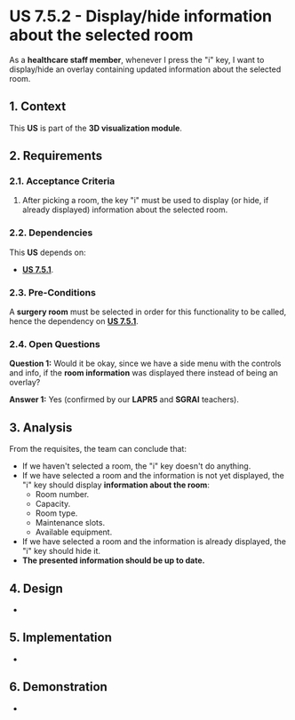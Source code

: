 # US 7.5.2 - Display/hide information about the selected room

As a **healthcare staff member**, whenever I press the "i" key, I want to display/hide an overlay containing updated information about the selected room.

## 1. Context

This **US** is part of the **3D visualization module**.

## 2. Requirements

### 2.1. Acceptance Criteria

1. After picking a room, the key "i" must be used to display (or hide, if already displayed) information about the selected room.

### 2.2. Dependencies

This **US** depends on:
* [**US 7.5.1**](../7-5-1/readme.md).

### 2.3. Pre-Conditions

A **surgery room** must be selected in order for this functionality to be called, hence the dependency on [**US 7.5.1**](../7-5-1/readme.md).

### 2.4. Open Questions

**Question 1:** Would it be okay, since we have a side menu with the controls and info, if the **room information** was displayed there instead of being an overlay?

**Answer 1:** Yes (confirmed by our **LAPR5** and **SGRAI** teachers).

## 3. Analysis

From the requisites, the team can conclude that:
* If we haven't selected a room, the "i" key doesn't do anything.
* If we have selected a room and the information is not yet displayed, the "i" key should display **information about the room**:
    * Room number.
    * Capacity.
    * Room type.
    * Maintenance slots.
    * Available equipment.
* If we have selected a room and the information is already displayed, the "i" key should hide it.
* **The presented information should be up to date.**

## 4. Design

-

## 5. Implementation

-

## 6. Demonstration

-